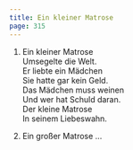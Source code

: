 ```yaml
---
title: Ein kleiner Matrose
page: 315
---  
```


1. Ein kleiner Matrose  
Umsegelte die Welt.  
Er liebte ein Mädchen  
Sie hatte gar kein Geld.  
Das Mädchen muss weinen  
Und wer hat Schuld daran.  
Der kleine Matrose  
In seinem Liebeswahn.  

2. Ein großer Matrose ...  